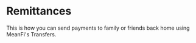 # Remittances

This is how you can send payments to family or friends back home using MeanFi's Transfers.
